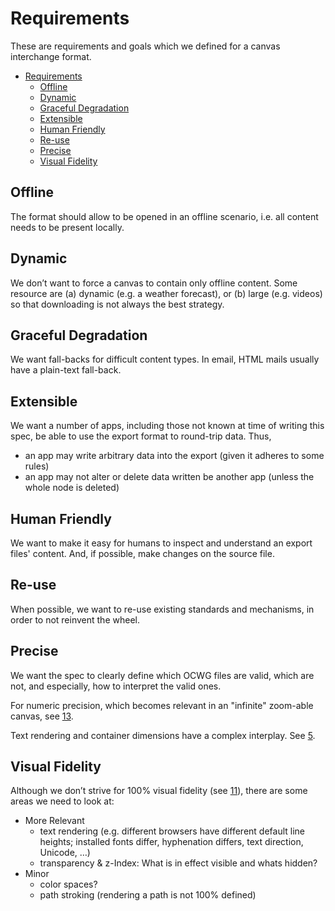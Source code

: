 # Requirements
These are requirements and goals which we defined for a canvas interchange format.

<!-- TOC -->
* [Requirements](#requirements)
  * [Offline](#offline)
  * [Dynamic](#dynamic)
  * [Graceful Degradation](#graceful-degradation)
  * [Extensible](#extensible)
  * [Human Friendly](#human-friendly)
  * [Re-use](#re-use)
  * [Precise](#precise)
  * [Visual Fidelity](#visual-fidelity)
<!-- TOC -->

## Offline
The format should allow to be opened in an offline scenario, i.e. all
content needs to be present locally.

## Dynamic
We don’t want to force a canvas to contain only offline content. Some
resource are (a) dynamic (e.g. a weather forecast), or (b) large (e.g.
videos) so that downloading is not always the best strategy.

## Graceful Degradation
We want fall-backs for difficult content types. In email, HTML mails
usually have a plain-text fall-back.

## Extensible
We want a number of apps, including those not known at time of writing
this spec, be able to use the export format to round-trip data. Thus,

- an app may write arbitrary data into the export (given it adheres to
  some rules)
- an app may not alter or delete data written be another app (unless the
  whole node is deleted)

## Human Friendly
We want to make it easy for humans to inspect and understand an export
files' content. And, if possible, make changes on the source file.

## Re-use
When possible, we want to re-use existing standards and mechanisms, in
order to not reinvent the wheel.

## Precise
We want the spec to clearly define which OCWG files are valid, which are
not, and especially, how to interpret the valid ones.

For numeric precision, which becomes relevant in an "infinite" zoom-able
canvas, see [13](https://github.com/orgs/ocwg/discussions/13).

Text rendering and container dimensions have a complex interplay. See
[5](https://github.com/orgs/ocwg/discussions/5).

## Visual Fidelity
Although we don’t strive for 100% visual fidelity (see
[11](https://github.com/orgs/ocwg/discussions/11)), there are some areas
we need to look at:

- More Relevant
  - text rendering (e.g. different browsers have different default line
    heights; installed fonts differ, hyphenation differs, text direction,
    Unicode, …)
  - transparency & z-Index: What is in effect visible and whats hidden?
- Minor
  - color spaces?
  - path stroking (rendering a path is not 100% defined)

